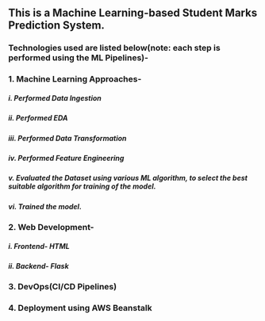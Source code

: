 ## This is a Machine Learning-based Student Marks Prediction System.
### Technologies used are listed below(note: each step is performed using the ML Pipelines)-
### 1. Machine Learning Approaches-
##### i.    Performed Data Ingestion
##### ii.   Performed EDA
##### iii.  Performed Data Transformation
##### iv.   Performed Feature Engineering
##### v.    Evaluated the Dataset using various ML algorithm, to select the best suitable algorithm for training of the model.
##### vi.   Trained the model.
### 2. Web Development-
##### i.    Frontend- HTML
##### ii.   Backend- Flask
### 3. DevOps(CI/CD Pipelines)
### 4. Deployment using AWS Beanstalk